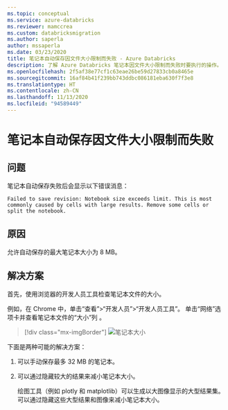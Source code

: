 ```yaml
---
ms.topic: conceptual
ms.service: azure-databricks
ms.reviewer: mamccrea
ms.custom: databricksmigration
ms.author: saperla
author: mssaperla
ms.date: 03/23/2020
title: 笔记本自动保存因文件大小限制而失败 - Azure Databricks
description: 了解 Azure Databricks 笔记本因文件大小限制而失败时要执行的操作。
ms.openlocfilehash: 2f5af38e77cf1c63eae26be59d27833cb0a8465e
ms.sourcegitcommit: 16af84b41f239bb743ddbc086181eba630f7f3e8
ms.translationtype: HT
ms.contentlocale: zh-CN
ms.lasthandoff: 11/13/2020
ms.locfileid: "94589449"
---
```

# <a name="notebook-autosave-fails-due-to-file-size-limits"></a>笔记本自动保存因文件大小限制而失败

## <a name="problem"></a>问题

笔记本自动保存失败后会显示以下错误消息：

```console
Failed to save revision: Notebook size exceeds limit. This is most commonly caused by cells with large results. Remove some cells or split the notebook.
```

## <a name="cause"></a>原因

允许自动保存的最大笔记本大小为 8 MB。

## <a name="solution"></a>解决方案

首先，使用浏览器的开发人员工具检查笔记本文件的大小。

例如，在 Chrome 中，单击“查看”>“开发人员”>“开发人员工具”。 单击“网络”选项卡并查看笔记本文件的“大小”列 。

> [!div class="mx-imgBorder"]
> ![笔记本大小](../_static/images/notebooks/browser-notebooksize.png)

下面是两种可能的解决方案：

1. 可以手动保存最多 32 MB 的笔记本。
2. 可以通过隐藏较大的结果来减小笔记本大小。

   绘图工具（例如 plotly 和 matplotlib）可以生成以大图像显示的大型结果集。 可以通过隐藏这些大型结果和图像来减小笔记本大小。